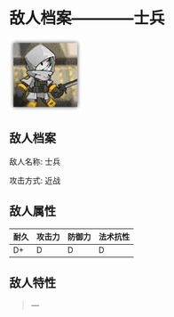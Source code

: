 # 敌人档案————士兵

![士兵](./eneIcons/士兵.png)

## 敌人档案

敌人名称: 士兵

攻击方式: 近战

## 敌人属性

| 耐久      | 攻击力  | 防御力 | 法术抗性 |
|---------|------|-----|------|
| D+ | D | D | D |

## 敌人特性
> —
